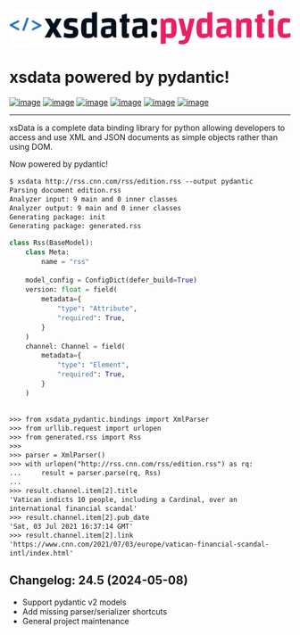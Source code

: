 [![image](https://github.com/tefra/xsdata-pydantic/raw/main/docs/logo.svg)](https://xsdata-pydantic.readthedocs.io/)

# xsdata powered by pydantic!

[![image](https://github.com/tefra/xsdata-pydantic/workflows/tests/badge.svg)](https://github.com/tefra/xsdata-pydantic/actions)
[![image](https://readthedocs.org/projects/xsdata-pydantic/badge)](https://xsdata-pydantic.readthedocs.io/)
[![image](https://codecov.io/gh/tefra/xsdata-pydantic/branch/main/graph/badge.svg)](https://codecov.io/gh/tefra/xsdata-pydantic)
[![image](https://www.codefactor.io/repository/github/tefra/xsdata-pydantic/badge)](https://www.codefactor.io/repository/github/tefra/xsdata-pydantic)
[![image](https://img.shields.io/pypi/pyversions/xsdata-pydantic.svg)](https://pypi.org/pypi/xsdata-pydantic/)
[![image](https://img.shields.io/pypi/v/xsdata-pydantic.svg)](https://pypi.org/pypi/xsdata-pydantic/)

---

xsData is a complete data binding library for python allowing developers to access and
use XML and JSON documents as simple objects rather than using DOM.

Now powered by pydantic!

```console
$ xsdata http://rss.cnn.com/rss/edition.rss --output pydantic
Parsing document edition.rss
Analyzer input: 9 main and 0 inner classes
Analyzer output: 9 main and 0 inner classes
Generating package: init
Generating package: generated.rss
```

```python
class Rss(BaseModel):
    class Meta:
        name = "rss"

    model_config = ConfigDict(defer_build=True)
    version: float = field(
        metadata={
            "type": "Attribute",
            "required": True,
        }
    )
    channel: Channel = field(
        metadata={
            "type": "Element",
            "required": True,
        }
    )
```

```console

>>> from xsdata_pydantic.bindings import XmlParser
>>> from urllib.request import urlopen
>>> from generated.rss import Rss
>>>
>>> parser = XmlParser()
>>> with urlopen("http://rss.cnn.com/rss/edition.rss") as rq:
...     result = parser.parse(rq, Rss)
...
>>> result.channel.item[2].title
'Vatican indicts 10 people, including a Cardinal, over an international financial scandal'
>>> result.channel.item[2].pub_date
'Sat, 03 Jul 2021 16:37:14 GMT'
>>> result.channel.item[2].link
'https://www.cnn.com/2021/07/03/europe/vatican-financial-scandal-intl/index.html'

```

## Changelog: 24.5 (2024-05-08)

- Support pydantic v2 models
- Add missing parser/serializer shortcuts
- General project maintenance
